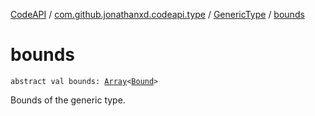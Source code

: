 [CodeAPI](../../index.md) / [com.github.jonathanxd.codeapi.type](../index.md) / [GenericType](index.md) / [bounds](.)

# bounds

`abstract val bounds: `[`Array`](https://kotlinlang.org/api/latest/jvm/stdlib/kotlin/-array/index.html)`<`[`Bound`](-bound/index.md)`>`

Bounds of the generic type.

